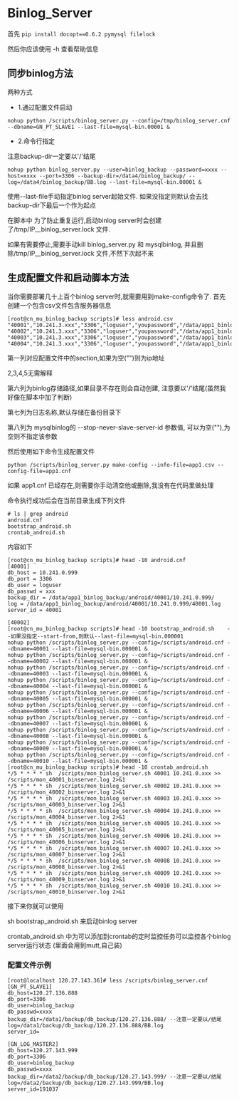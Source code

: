 # Binlog_Server
首先
`pip install docopt==0.6.2 pymysql filelock`

然后你应该使用 -h 查看帮助信息

## 同步binlog方法
两种方式

- 1.通过配置文件启动
```
nohup python /scripts/binlog_server.py --config=/tmp/binlog_server.cnf --dbname=GN_PT_SLAVE1 --last-file=mysql-bin.00001 &
```
- 2.命令行指定

注意backup-dir一定要以'/'结尾
```
nohup python binlog_server.py --user=binlog_backup --password=xxxx --host=xxxx --port=3306 --backup-dir=/data4/binlog_backup/ --log=/data4/binlog_backup/BB.log --last-file=mysql-bin.00001 &
```
使用--last-file手动指定binlog server起始文件. 如果没指定则默认会去找backup-dir下最后一个作为起点

在脚本中 为了防止重复运行,启动binlog server时会创建了/tmp/IP__binlog_server.lock 文件.

如果有需要停止,需要手动kill binlog_server.py 和 mysqlbinlog, 并且删除/tmp/IP__binlog_server.lock 文件,不然下次起不来

## 生成配置文件和启动脚本方法

当你需要部署几十上百个binlog server时,就需要用到make-config命令了.
首先创建一个包含csv文件包含服务器信息
```
[root@cn_mu_binlog_backup scripts]# less android.csv 
"40001","10.241.3.xxx","3306","loguser","youpassword","/data/app1_binlog_backup/android/40001/","40001.log","40001"
"40002","10.241.3.xxx","3306","loguser","youpassword","/data/app1_binlog_backup/android/40002/","40002.log","40002"
"40003","10.241.3.xxx","3306","loguser","youpassword","/data/app1_binlog_backup/android/40003/","40003.log","40003"
"40004","10.241.3.xxx","3306","loguser","youpassword","/data/app1_binlog_backup/android/40004/","40004.log","40004"
```
第一列对应配置文件中的section,如果为空("")则为ip地址

2,3,4,5无需解释

第六列为binlog存储路径,如果目录不存在则会自动创建, 注意要以'/'结尾(虽然我好像在脚本中加了判断)

第七列为日志名称,默认存储在备份目录下

第八列为 mysqlbinlog的 --stop-never-slave-server-id 参数值, 可以为空(""),为空则不指定该参数

然后使用如下命令生成配置文件
```
python /scripts/binlog_server.py make-config --info-file=app1.csv --config-file=app1.cnf
```
如果 app1.cnf 已经存在,则需要你手动清空他或删除,我没有在代码里做处理

命令执行成功后会在当前目录生成下列文件
```
# ls | grep android
android.cnf
bootstrap_android.sh
crontab_android.sh
```

内容如下
```
[root@cn_mu_binlog_backup scripts]# head -10 android.cnf 
[40001]
db_host = 10.241.0.999
db_port = 3306
db_user = loguser
db_passwd = xxx
backup_dir = /data/app1_binlog_backup/android/40001/10.241.0.999/
log = /data/app1_binlog_backup/android/40001/10.241.0.999/40001.log
server_id = 40001

[40002]
[root@cn_mu_binlog_backup scripts]# head -10 bootstrap_android.sh    --如果没指定--start-from,则默认--last-file=mysql-bin.000001
nohup python /scripts/binlog_server.py --config=/scripts/android.cnf --dbname=40001 --last-file=mysql-bin.000001 &
nohup python /scripts/binlog_server.py --config=/scripts/android.cnf --dbname=40002 --last-file=mysql-bin.000001 &
nohup python /scripts/binlog_server.py --config=/scripts/android.cnf --dbname=40003 --last-file=mysql-bin.000001 &
nohup python /scripts/binlog_server.py --config=/scripts/android.cnf --dbname=40004 --last-file=mysql-bin.000001 &
nohup python /scripts/binlog_server.py --config=/scripts/android.cnf --dbname=40005 --last-file=mysql-bin.000001 &
nohup python /scripts/binlog_server.py --config=/scripts/android.cnf --dbname=40006 --last-file=mysql-bin.000001 &
nohup python /scripts/binlog_server.py --config=/scripts/android.cnf --dbname=40007 --last-file=mysql-bin.000001 &
nohup python /scripts/binlog_server.py --config=/scripts/android.cnf --dbname=40008 --last-file=mysql-bin.000001 &
nohup python /scripts/binlog_server.py --config=/scripts/android.cnf --dbname=40009 --last-file=mysql-bin.000001 &
nohup python /scripts/binlog_server.py --config=/scripts/android.cnf --dbname=40010 --last-file=mysql-bin.000001 &
[root@cn_mu_binlog_backup scripts]# head -10 crontab_android.sh
*/5 * * * * sh  /scripts/mon_binlog_server.sh 40001 10.241.0.xxx >> /scripts/mon_40001_binserver.log 2>&1
*/5 * * * * sh  /scripts/mon_binlog_server.sh 40002 10.241.0.xxx >> /scripts/mon_40002_binserver.log 2>&1
*/5 * * * * sh  /scripts/mon_binlog_server.sh 40003 10.241.0.xxx >> /scripts/mon_40003_binserver.log 2>&1
*/5 * * * * sh  /scripts/mon_binlog_server.sh 40004 10.241.0.xxx >> /scripts/mon_40004_binserver.log 2>&1
*/5 * * * * sh  /scripts/mon_binlog_server.sh 40005 10.241.0.xxx >> /scripts/mon_40005_binserver.log 2>&1
*/5 * * * * sh  /scripts/mon_binlog_server.sh 40006 10.241.0.xxx >> /scripts/mon_40006_binserver.log 2>&1
*/5 * * * * sh  /scripts/mon_binlog_server.sh 40007 10.241.0.xxx >> /scripts/mon_40007_binserver.log 2>&1
*/5 * * * * sh  /scripts/mon_binlog_server.sh 40008 10.241.0.xxx >> /scripts/mon_40008_binserver.log 2>&1
*/5 * * * * sh  /scripts/mon_binlog_server.sh 40009 10.241.0.xxx >> /scripts/mon_40009_binserver.log 2>&1
*/5 * * * * sh  /scripts/mon_binlog_server.sh 40010 10.241.0.xxx >> /scripts/mon_40010_binserver.log 2>&1
```

接下来你就可以使用

sh bootstrap_android.sh 来启动binlog server

crontab_android.sh 中为可以添加到crontab的定时监控任务可以监控各个binlog server运行状态 (里面会用到mutt,自己装)

### 配置文件示例
```
[root@localhost 120.27.143.36]# less /scripts/binlog_server.cnf 
[GN_PT_SLAVE1]
db_host=120.27.136.888
db_port=3306
db_user=binlog_backup
db_passwd=xxxx
backup_dir=/data1/backup/db_backup/120.27.136.888/ --注意一定要以/结尾
log=/data1/backup/db_backup/120.27.136.888/BB.log
server_id=

[GN_LOG_MASTER2]
db_host=120.27.143.999
db_port=3306
db_user=binlog_backup
db_passwd=xxxx
backup_dir=/data2/backup/db_backup/120.27.143.999/ --注意一定要以/结尾
log=/data2/backup/db_backup/120.27.143.999/BB.log
server_id=191037
```

